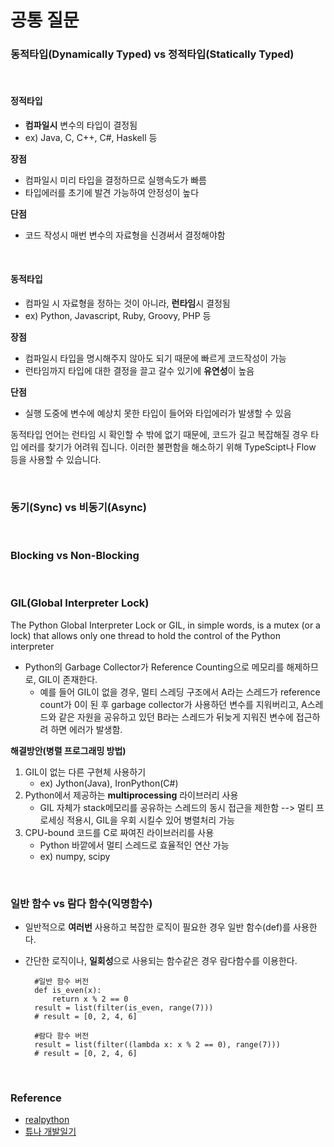 # 공통 질문

### 동적타입(Dynamically Typed) vs 정적타입(Statically Typed)

<br/>

#### 정적타입
- **컴파일시** 변수의 타입이 결정됨
- ex) Java, C, C++, C#, Haskell 등

**장점**
- 컴파일시 미리 타입을 결정하므로 실행속도가 빠름 
- 타입에러를 초기에 발견 가능하여 안정성이 높다

**단점**
- 코드 작성시 매번 변수의 자료형을 신경써서 결정해야함

<br/>

#### 동적타입

- 컴파일 시 자료형을 정하는 것이 아니라, **런타임**시 결정됨
- ex) Python, Javascript, Ruby, Groovy, PHP 등

**장점**
- 컴파일시 타입을 명시해주지 않아도 되기 때문에 빠르게 코드작성이 가능
- 런타임까지 타입에 대한 결정을 끌고 갈수 있기에 **유연성**이 높음

**단점**
- 실행 도중에 변수에 예상치 못한 타입이 들어와 타입에러가 발생할 수 있음

동적타입 언어는 런타임 시 확인할 수 밖에 없기 때문에, 코드가 길고 복잡해질 경우 타입 에러를 찾기가 어려워 집니다.
이러한 불편함을 해소하기 위해 TypeScipt나 Flow 등을 사용할 수 있습니다.

<br/>

### 동기(Sync) vs 비동기(Async)

<br/>

### Blocking vs Non-Blocking

<br/>

### GIL(Global Interpreter Lock)
The Python Global Interpreter Lock or GIL, in simple words, is a mutex (or a lock) that allows only one thread to hold the control of the Python interpreter

- Python의 Garbage Collector가 Reference Counting으로 메모리를 해제하므로, GIL이 존재한다.
  - 예를 들어 GIL이 없을 경우, 멀티 스레딩 구조에서 A라는 스레드가 reference count가 0이 된 후 garbage collector가 사용하던 변수를 지워버리고, A스레드와 같은 자원을 공유하고 있던 B라는 스레드가 뒤늦게 지워진 변수에 접근하려 하면 에러가 발생함.

**해결방안(병렬 프로그래밍 방법)**
1. GIL이 없는 다른 구현체 사용하기
   - ex) Jython(Java), IronPython(C#)
2. Python에서 제공하는 **multiprocessing** 라이브러리 사용
   - GIL 자체가 stack메모리를 공유하는 스레드의 동시 접근을 제한함 --> 멀티 프로세싱 적용시, GIL을 우회 시킬수 있어 병렬처리 가능
3. CPU-bound 코드를 C로 짜여진 라이브러리를 사용
   - Python 바깥에서 멀티 스레드로 효율적인 연산 가능
   - ex) numpy, scipy

<br/>

### 일반 함수 vs 람다 함수(익명함수)
- 일반적으로 **여러번** 사용하고 복잡한 로직이 필요한 경우 일반 함수(def)를 사용한다.
- 간단한 로직이나, **일회성**으로 사용되는 함수같은 경우 람다함수를 이용한다.


        #일반 함수 버전
        def is_even(x):
            return x % 2 == 0
        result = list(filter(is_even, range(7)))
        # result = [0, 2, 4, 6]
         
        #람다 함수 버전
        result = list(filter((lambda x: x % 2 == 0), range(7)))
        # result = [0, 2, 4, 6]

<br/>

### Reference

- [realpython](https://realpython.com/python-gil/)
- [튜나 개발일기](https://devuna.tistory.com/82)